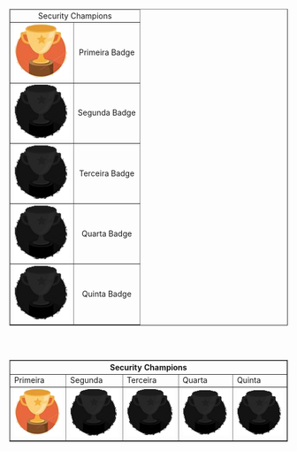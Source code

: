 

<!-- Badges Block -->
<center>
<table border="1px">
    <thead align="center">
        <tr>
            <td colspan=2>Security Champions</td>
        </tr>
    </thead>
    <tbody align="center">
        <tr>
            <td id="first">
                <img src="resources/achievments/first.png" width=100px>
            </td>
            <td>Primeira Badge</td>
        </tr>
        <tr>
            <td id="second">
                <img src="resources/achievments/no-badge.png" width=100px>
            </td>
            <td>Segunda Badge</td>
        </tr>
        <tr>
            <td id="third">
                <img src="resources/achievments/no-badge.png" width=100px>
            </td>
            <td>Terceira Badge</td>
        </tr>
        <tr>
            <td id="fourth">
                <img src="resources/achievments/no-badge.png" width=100px></td>
            <td>Quarta Badge</td>
        </tr>
        <tr>
            <td id="fifth">
                <img src="resources/achievments/no-badge.png" width=100px>
            </td>
            <td>Quinta Badge</td>
        </tr>
    </tbody>
</table>
</center>
<!-- End of Badges Block -->
<br><br>
<!-- starting_badge_block -->
<center>
<table border="1px">
    <thead>
        <tr>
            <th colspan="5">Security Champions</th>
        </tr>
    </thead>
    <tbody>
        <tr>
            <td width="100px">Primeira</td>
            <td width="100px">Segunda</td>
            <td width="100px">Terceira</td>
            <td width="100px">Quarta</td>
            <td width="100px">Quinta</td>
        </tr>
        <tr>
            <td>
                <img src="resources/achievments/first.png" width=100px>
            </td>
            <td>
                <img src="resources/achievments/no-badge.png" width=100px>
            </td>
            <td>
                <img src="resources/achievments/no-badge.png" width=100px>
            </td>
            <td>
                <img src="resources/achievments/no-badge.png" width=100px>
            </td>
            <td>
                <img src="resources/achievments/no-badge.png" width=100px>
            </td>
        </tr>
    </tbody>
</table>
</center>
<!-- ending_badge_block -->
